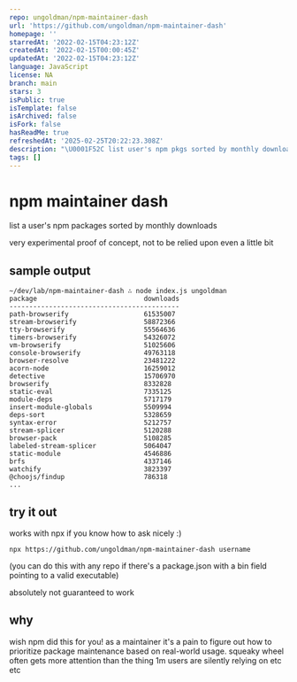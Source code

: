 ```yaml
---
repo: ungoldman/npm-maintainer-dash
url: 'https://github.com/ungoldman/npm-maintainer-dash'
homepage: ''
starredAt: '2022-02-15T04:23:12Z'
createdAt: '2022-02-15T00:00:45Z'
updatedAt: '2022-02-15T04:23:12Z'
language: JavaScript
license: NA
branch: main
stars: 3
isPublic: true
isTemplate: false
isArchived: false
isFork: false
hasReadMe: true
refreshedAt: '2025-02-25T20:22:23.308Z'
description: "\U0001F52C list user's npm pkgs sorted by monthly downloads"
tags: []
---
```


# npm maintainer dash

list a user's npm packages sorted by monthly downloads

very experimental proof of concept, not to be relied upon even a little bit

## sample output

```
~/dev/lab/npm-maintainer-dash ∴ node index.js ungoldman
package                           downloads
-------------------------------------------
path-browserify                   61535007
stream-browserify                 58872366
tty-browserify                    55564636
timers-browserify                 54326072
vm-browserify                     51025606
console-browserify                49763118
browser-resolve                   23481222
acorn-node                        16259012
detective                         15706970
browserify                        8332828
static-eval                       7335125
module-deps                       5717179
insert-module-globals             5509994
deps-sort                         5328659
syntax-error                      5212757
stream-splicer                    5120288
browser-pack                      5108285
labeled-stream-splicer            5064047
static-module                     4546886
brfs                              4337146
watchify                          3823397
@choojs/findup                    786318
...
```

## try it out

works with npx if you know how to ask nicely :)

```
npx https://github.com/ungoldman/npm-maintainer-dash username
```

(you can do this with any repo if there's a package.json with a bin field pointing to a valid executable)

absolutely not guaranteed to work

## why

wish npm did this for you! as a maintainer it's a pain to figure out how to prioritize package maintenance based on real-world usage. squeaky wheel often gets more attention than the thing 1m users are silently relying on etc etc
